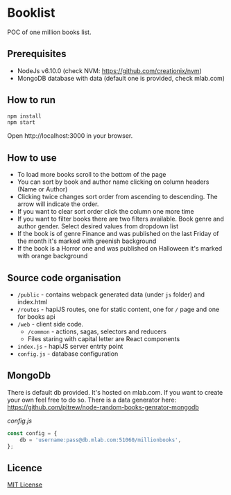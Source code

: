 # Booklist

POC of one million books list.

## Prerequisites
* NodeJs v6.10.0 (check NVM: https://github.com/creationix/nvm)
* MongoDB database with data (default one is provided, check mlab.com)

## How to run
```bash
npm install
npm start
```
Open http://localhost:3000 in your browser.

## How to use
* To load more books scroll to the bottom of the page
* You can sort by book and author name clicking on column headers (Name or Author) 
* Clicking twice changes sort order from ascending to descending. The arrow will indicate the order.
* If you want to clear sort order click the column one more time
* If you want to filter books there are two filters available. Book genre and author gender. Select desired values from dropdown list
* If the book is of genre Finance and was published on the last Friday of the month it's marked with greenish background
* If the book is a Horror one and was published on Halloween it's marked with orange background

## Source code organisation
* `/public` - contains webpack generated data (under `js` folder) and index.html
* `/routes` - hapiJS routes, one for static content, one for `/` page and one for books api
* `/web` - client side code.
    * `/common` - actions, sagas, selectors and reducers
    * Files staring with capital letter are React components
* `index.js` - hapiJS server entrty point
* `config.js` - database configuration

## MongoDb
There is default db provided. It's hosted on mlab.com. If you want to create your own feel free to do so. There is a data generator here: https://github.com/pitrew/node-random-books-genrator-mongodb

*config.js*
```javascript
const config = {
	db = 'username:pass@db.mlab.com:51060/millionbooks',
};
```

## Licence
[MIT License](http://en.wikipedia.org/wiki/MIT_License)





